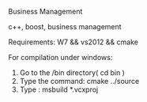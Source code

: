 Business Management

c++, boost, business management

Requirements:
W7 && vs2012 && cmake


For compilation under windows:
1. Go to the /bin directory( cd bin )
2. Type the command: cmake ../source
3. Type : msbuild *.vcxproj

